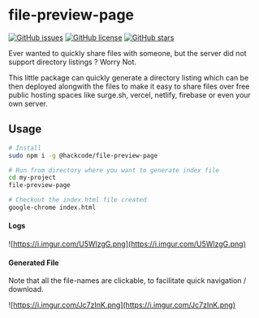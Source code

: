 # file-preview-page

[![GitHub issues](https://img.shields.io/github/issues/hackcode-packages/file-preview-page?style=flat-square)](https://github.com/hackcode-packages/file-preview-page/issues)
[![GitHub license](https://img.shields.io/github/license/hackcode-packages/file-preview-page?style=flat-square)](https://github.com/hackcode-packages/file-preview-page/blob/master/LICENSE)
[![GitHub stars](https://img.shields.io/github/stars/hackcode-packages/file-preview-page?style=flat-square)](https://github.com/hackcode-packages/file-preview-page/stargazers)

Ever wanted to quickly share files with someone, but the server did not support directory listings ? Worry Not.

This little package can quickly generate a directory listing which can be then deployed alongwith the files to make it easy to share files over free public hosting spaces like surge.sh, vercel, netlify, firebase or even your own server.

## Usage

```bash
# Install
sudo npm i -g @hackcode/file-preview-page

# Run from directory where you want to generate index file
cd my-project
file-preview-page

# Checkout the index.html file created
google-chrome index.html
```

#### Logs

![https://i.imgur.com/U5WlzgG.png](https://i.imgur.com/U5WlzgG.png)

#### Generated File

Note that all the file-names are clickable, to facilitate quick navigation / download.

![https://i.imgur.com/Jc7zInK.png](https://i.imgur.com/Jc7zInK.png)
